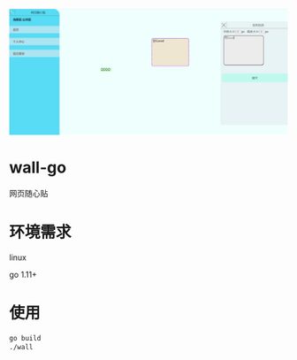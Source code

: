 ![Image text](https://github.com/huonwe/wall-go/blob/main/static/example.png?raw=true)

# wall-go
网页随心贴

# 环境需求
linux

go 1.11+

# 使用
    go build
    ./wall
